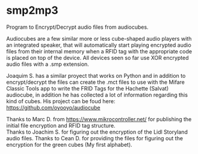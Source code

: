 # smp2mp3
Program to Encrypt/Decrypt audio files from audiocubes.

Audiocubes are a few similar more or less cube-shaped audio players with an integrated speaker, that will automatically start playing encrypted audio files from their internal memory when a RFID tag with the appropriate code is placed on top of the device. All devices seen so far use XOR encrypted audio files with a .smp extension.

Joaquim S. has a similar proyect that works on Python and in addition to encrypt/decrypt the files can create the .mct files to use with the Mifare Classic Tools app to write the FRID Tags for the Hachette (Salvat) audiocube, in addition he has collected a lot of information regarding this kind of cubes.
His project can be foud here: https://github.com/oyooyo/audiocube

Thanks to Marc D. from https://www.mikrocontroller.net/ for publishing the initial file encryption and RFID tag structure.  
Thanks to Joachim S. for figuring out the encryption of the Lidl Storyland audio files.
Thanks to Cean D. for providing the files for figuring out the encryption for the green cubes (My first alphabet).
